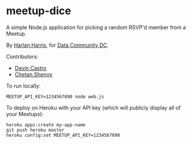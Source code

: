 meetup-dice
===========

A simple Node.js application for picking a random RSVP'd member from a Meetup.

By [Harlan Harris](http://github.com/HarlanH), for [Data Community DC](http://datacommunitydc.org).

Contributors:

* [Devin Castro](http://github.com/ddcast)
* [Chetan Shenoy](https://github.com/cshenoy)

To run locally:

    MEETUP_API_KEY=1234567890 node web.js
   
To deploy on Heroku with your API key (which will publicly display all of your Meetups):

    heroku apps:create my-app-name
    git push heroku master
    heroku config:set MEETUP_API_KEY=1234567890


